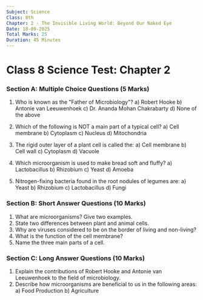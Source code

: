 ```yaml
---
Subject: Science
Class: 8th
Chapter: 2 - The Invisible Living World: Beyond Our Naked Eye
Date: 18-09-2025
Total Marks: 25
Duration: 45 Minutes
---
```


# Class 8 Science Test: Chapter 2

### Section A: Multiple Choice Questions (5 Marks)

1.  Who is known as the "Father of Microbiology"?
    a) Robert Hooke
    b) Antonie van Leeuwenhoek
    c) Dr. Ananda Mohan Chakrabarty
    d) None of the above

2.  Which of the following is NOT a main part of a typical cell?
    a) Cell membrane
    b) Cytoplasm
    c) Nucleus
    d) Mitochondria

3.  The rigid outer layer of a plant cell is called the:
    a) Cell membrane
    b) Cell wall
    c) Cytoplasm
    d) Vacuole

4.  Which microorganism is used to make bread soft and fluffy?
    a) Lactobacillus
    b) Rhizobium
    c) Yeast
    d) Amoeba

5.  Nitrogen-fixing bacteria found in the root nodules of legumes are:
    a) Yeast
    b) Rhizobium
    c) Lactobacillus
    d) Fungi

### Section B: Short Answer Questions (10 Marks)

1.  What are microorganisms? Give two examples.
2.  State two differences between plant and animal cells.
3.  Why are viruses considered to be on the border of living and non-living?
4.  What is the function of the cell membrane?
5.  Name the three main parts of a cell.

### Section C: Long Answer Questions (10 Marks)

1.  Explain the contributions of Robert Hooke and Antonie van Leeuwenhoek to the field of microbiology.
2.  Describe how microorganisms are beneficial to us in the following areas:
    a) Food Production
    b) Agriculture
